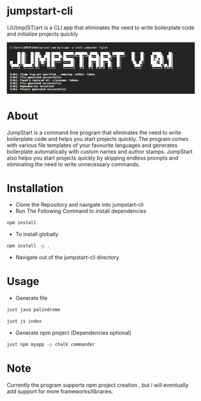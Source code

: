 # jumpstart-cli
 (JU)mp(ST)art is a CLI app that eliminates the need to write boilerplate code and initialize projects quickly

 ![](img/show1.png)

# About
  JumpStart is a command line program that eliminates the need to write boilerplate code and helps you start projects quickly.
  The program comes with various file templates of your favourite languages and generates boilerplate automatically with custom names and author stamps.
  JumpStart also helps you start projects quickly by skipping endless prompts and eliminating the need to write unnecessary commands.


# Installation
- Clone the Repository and navigate into jumpstart-cli
- Run The Following Command to install dependencies
 ```sh
 npm install
 ```
- To install globally
 ```sh
 npm install -g .
 ```
- Navigate out of the jumpstart-cli directory

# Usage
- Generate file
```sh
just java palindrome
```
```sh
just js index
```

- Generate npm project (Dependencies optional)
```sh
just npm myapp -p chalk commander
```


# Note
Currently the program supports npm project creation , but i will eventually add support for more frameworks/libraries.
